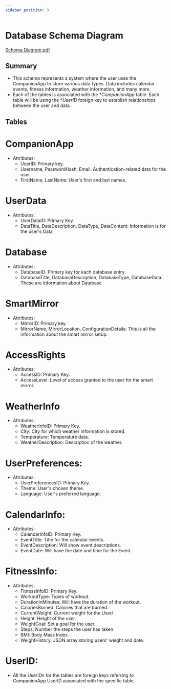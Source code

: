 ```yaml
---
sidebar_position: 3
---
```


# Database Schema Diagram

[Schema Diagram.pdf](https://github.com/Capstone-Projects-2023-Fall/project-smart-mirror/files/12842345/Schema.Diagram.pdf)


## Summary 
* This schema represents a system where the user uses the CompanionApp to store various data types. Data includes calendar events, fitness information, weather information, and many more.
* Each of the tables is associated with the **CompanionApp* table. Each table will be using the **UserID* foreign key to establish relationships between the user and data.


## Tables

# CompanionApp
* Attributes:
    * UserID: Primary key.
    * Username, PasswordHash, Email: Authentication-related data for the user.
    * FirstName, LastName: User's first and last names.

# UserData
* Attributes:
    * UserDataID: Primary Key.
    * DataTitle, DataDescription, DataType, DataContent: Information is for the user's Data

# Database
* Attributes:
    * DatabaseID: Primary key for each database entry.
    * DatabaseTitle, DatabaseDescription, DatabaseType, DatabaseData: These are information about Database

# SmartMirror
* Attributes:
    * MirrorID: Primary key.
    * MirrorName, MirrorLocation, ConfigurationDetails: This is all the information about the smart mirror setup.

# AccessRights
* Attributes: 
    * AccessID: Primary Key.
    * AccessLevel: Level of access granted to the user for the smart mirror.

# WeatherInfo
* Attributes:
    * WeatherInfoID: Primary Key.
    * City: City for which weather information is stored.
    * Temperature: Temperature data.
    * WeatherDescription: Description of the weather.

# UserPreferences: 
* Attributes: 
    * UserPreferencesID: Primary Key.
    * Theme: User's chosen theme.
    * Language: User's preferred language.

# CalendarInfo:
* Attributes: 
    * CalendarInfoID: Primary Key.
    * EventTitle: Title for the calendar events.
    * EventDescription: Will show event descriptions.
    * EventDate: Will have the date and time for the Event.

# FitnessInfo:
* Attributes:
    * FitnessInfoID: Primary Key.
    * WorkoutType: Types of workout.
    * DurationInMinutes: Will have the duration of the workout.
    * CaloriesBurned: Calories that are burned.
    * CurrentWeight: Current weight for the User/
    * Height: Height of the user.
    * WeightGoal: Set a goal for the user.
    * Steps: Number the steps the user has taken.
    * BMI: Body Mass Index.
    * WeightHistory: JSON array storing users' weight and date.

# UserID: 
* All the UserIDs for the tables are foreign keys referring to CompanionApp.UserID associated with the specific table.
